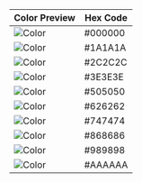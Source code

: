 | Color Preview                  | Hex Code   |
|--------------------------------|------------|
| ![Color](https://via.placeholder.com/50/000000?text=+) | #000000 |
| ![Color](https://via.placeholder.com/50/1A1A1A?text=+) | #1A1A1A |
| ![Color](https://via.placeholder.com/50/2C2C2C?text=+) | #2C2C2C |
| ![Color](https://via.placeholder.com/50/3E3E3E?text=+) | #3E3E3E |
| ![Color](https://via.placeholder.com/50/505050?text=+) | #505050 |
| ![Color](https://via.placeholder.com/50/626262?text=+) | #626262 |
| ![Color](https://via.placeholder.com/50/747474?text=+) | #747474 |
| ![Color](https://via.placeholder.com/50/868686?text=+) | #868686 |
| ![Color](https://via.placeholder.com/50/989898?text=+) | #989898 |
| ![Color](https://via.placeholder.com/50/AAAAAA?text=+) | #AAAAAA |
